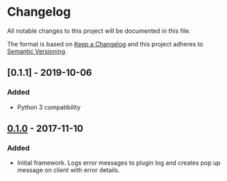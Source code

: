 # Changelog
All notable changes to this project will be documented in this file.

The format is based on [Keep a Changelog](http://keepachangelog.com/en/1.0.0/)
and this project adheres to [Semantic Versioning](http://semver.org/spec/v2.0.0.html).

## [0.1.1] - 2019-10-06
### Added
- Python 3 compatibility

## [0.1.0] - 2017-11-10
### Added
- Initial framework. Logs error messages to plugin log and creates pop up message on client with error details.

[0.1.0]: https://github.com/jneilliii/OctoPrint-FirmwareErrorHandler/tree/0.1.0
